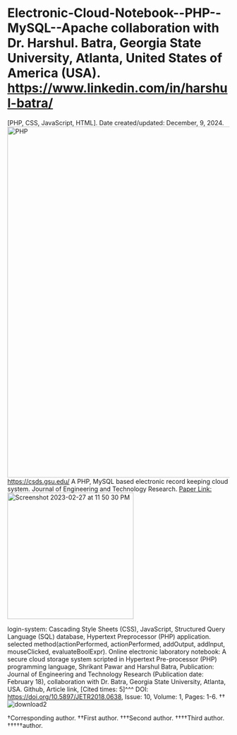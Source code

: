 # Electronic-Cloud-Notebook--PHP--MySQL--Apache collaboration with Dr. Harshul. Batra, Georgia State University, Atlanta, United States of America (USA). https://www.linkedin.com/in/harshul-batra/
[PHP, CSS, JavaScript, HTML]. Date created/updated: December, 9, 2024.
<img width="794" alt="PHP" src="https://github.com/spawar2/Electronic-Cloud-Notebook--PHP--MySQL--Apache/assets/25118302/e853ca5f-2dfa-4cd5-8116-aa6af1a90922">
https://csds.gsu.edu/
A PHP, MySQL based electronic record keeping cloud system.
Journal of Engineering and Technology Research. [Paper Link:](https://academicjournals.org/journal/JETR/article-abstract/3E747E956778)
<img width="286" alt="Screenshot 2023-02-27 at 11 50 30 PM" src="https://user-images.githubusercontent.com/25118302/221758569-b7857eb5-e69b-4be3-aa38-daba47c2ece1.png">

login-system: Cascading Style Sheets (CSS), JavaScript, Structured Query Language (SQL) database, Hypertext Preprocessor (PHP) application.
selected method(actionPerformed, actionPerformed, addOutput, addInput, mouseClicked, evaluateBoolExpr).
Online electronic laboratory notebook: A secure cloud storage system scripted in Hypertext Pre-processor (PHP) programming language, Shrikant Pawar and Harshul Batra, Publication: Journal of Engineering and Technology Research (Publication date: February 18), collaboration with Dr. Batra, Georgia State University, Atlanta, USA. Github, Article link, [Cited times: 5]^^^ DOI: https://doi.org/10.5897/JETR2018.0638, Issue: 10, Volume: 1, Pages: 1-6.
††![download2](https://github.com/user-attachments/assets/f0cb3c5b-305b-43b6-ad8c-8f9402e7c056)

†Corresponding author. ††First author. †††Second author. ††††Third author. †††††author.
